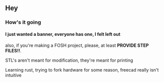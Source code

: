 ## Hey
### How's it going
#### I just wanted a banner, everyone has one, I felt left out
also, if you're making a FOSH project, please, at least **PROVIDE STEP FILES!!**.

STL's aren't meant for modification, they're meant for printing

Learning rust, trying to fork hardware for some reason, freecad really isn't intuitive
<!--
**TheItroma/TheItroma** is a ✨ _special_ ✨ repository because its `README.md` (this file) appears on your GitHub profile.

Here are some ideas to get you started:

- 🔭 I’m currently working on ...
- 🌱 I’m currently learning ...
- 👯 I’m looking to collaborate on ...
- 🤔 I’m looking for help with ...
- 💬 Ask me about ...
- 📫 How to reach me: ...
- 😄 Pronouns: ...
- ⚡ Fun fact: ...
-->
